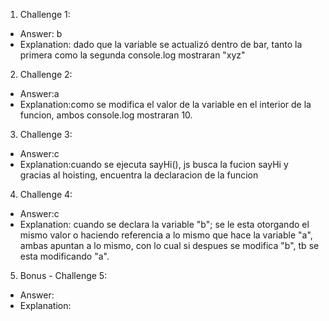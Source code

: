 1. Challenge 1:
  - Answer: b
  - Explanation: dado que la variable se actualizó dentro de bar, tanto la primera como la segunda console.log mostraran "xyz"


2. Challenge 2:
  - Answer:a
  - Explanation:como se modifica el valor de la variable en el interior de la funcion, ambos console.log mostraran 10.


3. Challenge 3:
  - Answer:c
  - Explanation:cuando se ejecuta sayHi(), js busca la fucion sayHi y gracias al hoisting, encuentra la declaracion de la funcion


4. Challenge 4:
  - Answer:c
  - Explanation: cuando se declara la variable "b"; se le esta otorgando el mismo valor o haciendo referencia a lo mismo que hace la variable "a", ambas apuntan a lo mismo, con lo cual si despues se modifica "b", tb se esta modificando "a".


5. Bonus - Challenge 5:
  - Answer:
  - Explanation:
